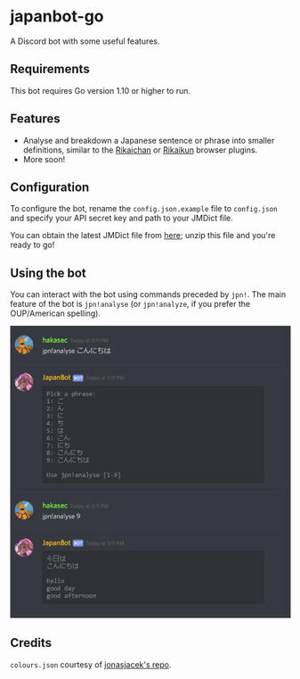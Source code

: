 # japanbot-go

A Discord bot with some useful features.

## Requirements

This bot requires Go version 1.10 or higher to run.

## Features

- Analyse and breakdown a Japanese sentence or phrase into smaller definitions,
similar to the [Rikaichan](https://addons.mozilla.org/en-US/firefox/addon/rikaichan/) or [Rikaikun](https://chrome.google.com/webstore/detail/rikaikun/jipdnfibhldikgcjhfnomkfpcebammhp) browser plugins.
- More soon!

## Configuration

To configure the bot, rename the `config.json.example` file to `config.json` and specify your API secret key
and path to your JMDict file.

You can obtain the latest JMDict file from [here](ftp://ftp.monash.edu.au/pub/nihongo/JMdict.gz); 
unzip this file and you're ready to go!

## Using the bot

You can interact with the bot using commands preceded by `jpn!`.
The main feature of the bot is `jpn!analyse` (or `jpn!analyze`, if you prefer the OUP/American spelling).

![analyse_example](docs/images/analyse_example1.png)

## Credits

`colours.json` courtesy of [jonasjacek's repo](https://github.com/jonasjacek/colors).